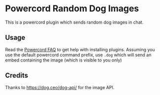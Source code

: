# Powercord Random Dog Images

This is a powercord plugin which sends random dog images in chat.

## Usage

Read the [Powercord FAQ](https://powercord.dev/faq) to get help with installing plugins.
Assuming you use the default powercord command prefix, use `.dog` which will send an embed containing the image (which is visible to you only)

## Credits

Thanks to https://dog.ceo/dog-api/ for the image API.
